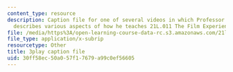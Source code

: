 ```yaml
---
content_type: resource
description: Caption file for one of several videos in which Professor David Thorburn
  describes various aspects of how he teaches 21L.011 The Film Experience.
file: /media/https%3A/open-learning-course-data-rc.s3.amazonaws.com/21l-011-the-film-experience-fall-2013/30ff58ec50a057f17679a99c0ef56605_nIMlZ8ErLfs.srt
file_type: application/x-subrip
resourcetype: Other
title: 3play caption file
uid: 30ff58ec-50a0-57f1-7679-a99c0ef56605
---
```

